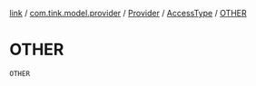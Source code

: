 [link](../../../index.md) / [com.tink.model.provider](../../index.md) / [Provider](../index.md) / [AccessType](index.md) / [OTHER](./-o-t-h-e-r.md)

# OTHER

`OTHER`